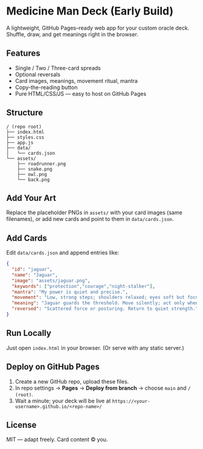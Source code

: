 # Medicine Man Deck (Early Build)

A lightweight, GitHub Pages–ready web app for your custom oracle deck. Shuffle, draw, and get meanings right in the browser.

## Features
- Single / Two / Three-card spreads
- Optional reversals
- Card images, meanings, movement ritual, mantra
- Copy-the-reading button
- Pure HTML/CSS/JS — easy to host on GitHub Pages

## Structure
```
/ (repo root)
├── index.html
├── styles.css
├── app.js
├── data/
│   └── cards.json
└── assets/
    ├── roadrunner.png
    ├── snake.png
    ├── owl.png
    └── back.png
```

## Add Your Art
Replace the placeholder PNGs in `assets/` with your card images (same filenames), or add new cards and point to them in `data/cards.json`.

## Add Cards
Edit `data/cards.json` and append entries like:
```json
{
  "id": "jaguar",
  "name": "Jaguar",
  "image": "assets/jaguar.png",
  "keywords": ["protection","courage","night-stalker"],
  "mantra": "My power is quiet and precise.",
  "movement": "Low, strong steps; shoulders relaxed; eyes soft but focused.",
  "meaning": "Jaguar guards the threshold. Move silently; act only when necessary.",
  "reversed": "Scattered force or posturing. Return to quiet strength."
}
```

## Run Locally
Just open `index.html` in your browser. (Or serve with any static server.)

## Deploy on GitHub Pages
1. Create a new GitHub repo, upload these files.
2. In repo settings → **Pages** → **Deploy from branch** → choose `main` and `/ (root)`.
3. Wait a minute; your deck will be live at `https://<your-username>.github.io/<repo-name>/`

## License
MIT — adapt freely. Card content © you.
